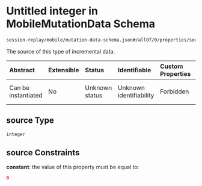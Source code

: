 # Untitled integer in MobileMutationData Schema

```txt
session-replay/mobile/mutation-data-schema.json#/allOf/0/properties/source
```

The source of this type of incremental data.

| Abstract            | Extensible | Status         | Identifiable            | Custom Properties | Additional Properties | Access Restrictions | Defined In                                                                                                   |
| :------------------ | :--------- | :------------- | :---------------------- | :---------------- | :-------------------- | :------------------ | :----------------------------------------------------------------------------------------------------------- |
| Can be instantiated | No         | Unknown status | Unknown identifiability | Forbidden         | Allowed               | Read only           | [mutation-data-schema.json\*](../out/session-replay/mobile/mutation-data-schema.json "open original schema") |

## source Type

`integer`

## source Constraints

**constant**: the value of this property must be equal to:

```json
0
```
